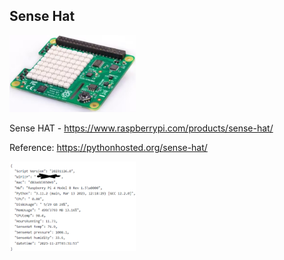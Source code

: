 ## Sense Hat

<img src='https://github.com/jetbotml/IoT-Getting-Started/blob/main/SenseHat/SenseHat.png' width="40%" height="40%">

Sense HAT - https://www.raspberrypi.com/products/sense-hat/


Reference: https://pythonhosted.org/sense-hat/


<img src='https://github.com/jetbotml/IoT-Getting-Started/blob/main/SenseHat/IoTDataExample.png' width="40%" height="40%">



